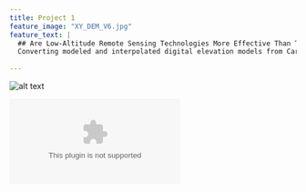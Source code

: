 ```yaml
---
title: Project 1
feature_image: "XY_DEM_V6.jpg"
feature_text: |
  ## Are Low-Altitude Remote Sensing Technologies More Effective Than Traditional Survey Techniques For Monitoring Channel Change?
  Converting modeled and interpolated digital elevation models from Cartesian to Stream-Centered coordinate systems for more accurate       assesment of efficacy.
  
---
```


![alt text](https://philipwool.github.io/ResearchPoster2/Slide1.JPG)

![alt text](https://philipwool.github.io/ResearchPoster2/Summary_Writeup.docx)
